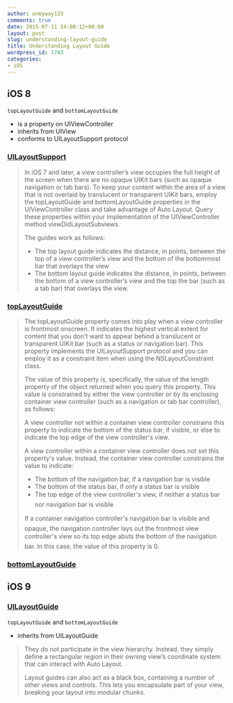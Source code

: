 ```yaml
---
author: onmyway133
comments: true
date: 2015-07-11 14:00:12+00:00
layout: post
slug: understanding-layout-guide
title: Understanding Layout Guide
wordpress_id: 1743
categories:
- iOS
---
```


## iOS 8



`topLayoutGuide` and `bottomLayoutGuide`
- is a property on UIViewController
- inherits from UIView
- conforms to UILayoutSupport protocol



### [UILayoutSupport](https://developer.apple.com/library/ios/documentation/UIKit/Reference/UILayoutSupport_Protocol/)





<blockquote>
  In iOS 7 and later, a view controller’s view occupies the full height of the screen when there are no opaque UIKit bars (such as opaque navigation or tab bars). To keep your content within the area of a view that is not overlaid by translucent or transparent UIKit bars, employ the topLayoutGuide and bottomLayoutGuide properties in the UIViewController class and take advantage of Auto Layout. Query these properties within your implementation of the UIViewController method viewDidLayoutSubviews.
  
  The guides work as follows:
  - The top layout guide indicates the distance, in points, between the top of a view controller’s view and the bottom of the bottommost bar that overlays the view
  - The bottom layout guide indicates the distance, in points, between the bottom of a view controller’s view and the top the bar (such as a tab bar) that overlays the view.
</blockquote>





### [topLayoutGuide](https://developer.apple.com/library/ios/documentation/UIKit/Reference/UIViewController_Class/#//apple_ref/occ/instp/UIViewController/topLayoutGuide)





<blockquote>
  The topLayoutGuide property comes into play when a view controller is frontmost onscreen. It indicates the highest vertical extent for content that you don't want to appear behind a translucent or transparent UIKit bar (such as a status or navigation bar). This property implements the UILayoutSupport protocol and you can employ it as a constraint item when using the NSLayoutConstraint class.
  
  The value of this property is, specifically, the value of the length property of the object returned when you query this property. This value is constrained by either the view controller or by its enclosing container view controller (such as a navigation or tab bar controller), as follows:
  
  A view controller not within a container view controller constrains this property to indicate the bottom of the status bar, if visible, or else to indicate the top edge of the view controller's view.
  
  A view controller within a container view controller does not set this property's value. Instead, the container view controller constrains the value to indicate:
  - The bottom of the navigation bar, if a navigation bar is visible
  - The bottom of the status bar, if only a status bar is visible
  - The top edge of the view controller's view, if neither a status bar nor navigation bar is visible
  
  If a container navigation controller's navigation bar is visible and opaque, the navigation controller lays out the frontmost view controller's view so its top edge abuts the bottom of the navigation bar. In this case, the value of this property is 0.
</blockquote>





### [bottomLayoutGuide](https://developer.apple.com/library/ios/documentation/UIKit/Reference/UIViewController_Class/#//apple_ref/occ/instp/UIViewController/topLayoutGuide)





## iOS 9





### [UILayoutGuide](https://developer.apple.com/library/prerelease/ios/documentation/UIKit/Reference/UILayoutGuide_Class_Reference/index.html#//apple_ref/occ/cl/UILayoutGuide)



`topLayoutGuide` and `bottomLayoutGuide` 
- inherits from UILayoutGuide



<blockquote>
  They do not participate in the view hierarchy. Instead, they simply define a rectangular region in their owning view’s coordinate system that can interact with Auto Layout.
  
  Layout guides can also act as a black box, containing a number of other views and controls. This lets you encapsulate part of your view, breaking your layout into modular chunks.
</blockquote>
